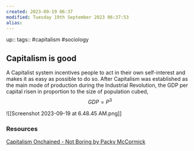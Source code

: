 ```yaml
---
created: 2023-09-19 06:37
modified: Tuesday 19th September 2023 06:37:53
alias:
---
```

up::
tags:: #capitalism  #sociology

## Capitalism is good

A Capitalist system incentives people to act in their own self-interest and makes it as easy as possible to do so.
After Capitalism was established as the main mode of production during the Industrial Revolution, the GDP per capital risen in proportion to the size of population cubed,
$$GDP = P^3$$

![[Screenshot 2023-09-19 at 6.48.45 AM.png]]

### Resources
[Capitalism Onchained - Not Boring by Packy McCormick](https://www.notboring.co/p/capitalism-onchained?publication_id=10025&post_id=136958177&isFreemail=true&r=f9r78)
